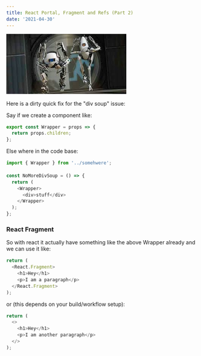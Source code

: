 ```yaml
---
title: React Portal, Fragment and Refs (Part 2)
date: '2021-04-30'
---
```


![portal2](./portal2.jpeg)

Here is a dirty quick fix for the "div soup" issue:

Say if we create a component like:

```javascript
export const Wrapper = props => {
  return props.children;
};
```

Else where in the code base:

```javascript
import { Wrapper } from '../somehwere';

const NoMoreDivSoup = () => {
  return (
    <Wrapper>
      <div>stuff</div>
    </Wrapper>
  );
};
```

### React Fragment

So with react it actually have something like the above Wrapper already and we can use it like:

```javascript
return (
  <React.Fragment>
    <h1>Hey</h1>
    <p>I am a paragraph</p>
  </React.Fragment>
);
```

or (this depends on your build/workflow setup):

```javascript
return (
  <>
    <h1>Hey</h1>
    <p>I am another paragraph</p>
  </>
);
```
